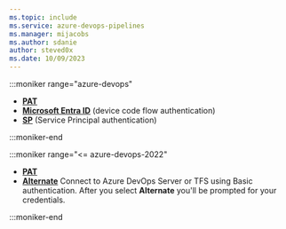 ```yaml
---
ms.topic: include
ms.service: azure-devops-pipelines
ms.manager: mijacobs
ms.author: sdanie
author: steved0x
ms.date: 10/09/2023
---
```


:::moniker range="azure-devops"

* [**PAT**](../personal-access-token-agent-registration.md)
* [**Microsoft Entra ID**](../device-code-flow-agent-registration.md) (device code flow authentication)
* [**SP**](../service-principal-agent-registration.md) (Service Principal authentication)

:::moniker-end

:::moniker range="<= azure-devops-2022"

* [**PAT**](../personal-access-token-agent-registration.md)
* [**Alternate**](../agent-authentication-options.md#alternate-alt) Connect to Azure DevOps Server or TFS using Basic authentication. After you select **Alternate** you'll be prompted for your credentials.

:::moniker-end
